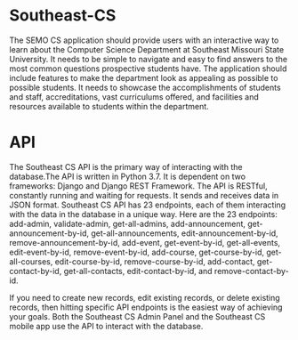 # Southeast-CS
The SEMO CS application should provide users with an interactive way to learn about the Computer Science Department at Southeast Missouri State University. It needs to be simple to navigate and easy to find answers to the most common questions prospective students have. The application should include features to make the department look as appealing as possible to possible students. It needs to showcase the accomplishments of students and staff, accreditations, vast curriculums offered, and facilities and resources available to students within the department. 

# API
The Southeast CS API is the primary way of interacting with the database.The API is written in Python 3.7. It is dependent on two frameworks: Django and Django REST Framework. The API is RESTful, constantly running and waiting for requests. It sends and receives data in JSON format. Southeast CS API has 23 endpoints, each of them interacting with the data in the database in a unique way. Here are the 23 endpoints: add-admin, validate-admin, get-all-admins, add-announcement, get-announcement-by-id, get-all-announcements, edit-announcement-by-id, remove-announcement-by-id, add-event, get-event-by-id, get-all-events, edit-event-by-id, remove-event-by-id, add-course, get-course-by-id, get-all-courses, edit-course-by-id, remove-course-by-id, add-contact, get-contact-by-id, get-all-contacts, edit-contact-by-id, and remove-contact-by-id. 

If you need to create new records, edit existing records, or delete existing records, then hitting specific API endpoints is the easiest way of achieving your goals. Both the Southeast CS Admin Panel and the Southeast CS mobile app use the API to interact with the database.
 


